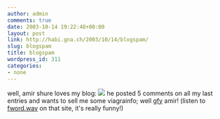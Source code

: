 ```yaml
---
author: admin
comments: true
date: 2003-10-14 19:22:48+00:00
layout: post
link: http://habi.gna.ch/2003/10/14/blogspam/
slug: blogspam
title: blogspam
wordpress_id: 311
categories:
- none
---
```


well, amir shure loves my blog:
[![](http://habi.gna.ch/blog/images/blogspam-tm.jpg)](http://habi.gna.ch/blog/images/blogspam.jpg)
he posted 5 comments on all my last entries and wants to sell me some viagrainfo; well [gfy](http://www.amishrakefight.org/gfy/) amir! (listen to [fword.wav](http://nwwebworks.home.comcast.net/images/fword.wav) on that site, it's really funny!)
